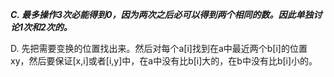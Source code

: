 ***C. 最多操作3次必能得到0，因为两次之后必可以得到两个相同的数。因此单独讨论1次和2次的。***

D. 先把需要变换的位置找出来。然后对每个a[i]找到在a中最近两个b[i]的位置xy，然后要保证[x,i]或者[i,y]中，在a中没有比b[i]大的，在b中没有比b[i]小的。
